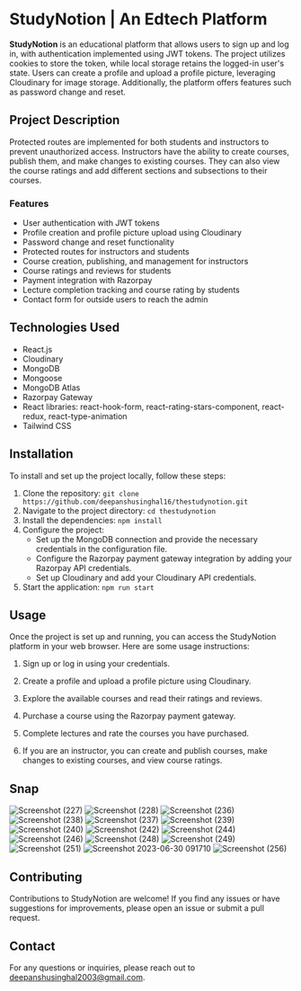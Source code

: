 # StudyNotion | An Edtech Platform

**StudyNotion** is an educational platform that allows users to sign up and log in, with authentication implemented using JWT tokens. The project utilizes cookies to store the token, while local storage retains the logged-in user's state. Users can create a profile and upload a profile picture, leveraging Cloudinary for image storage. Additionally, the platform offers features such as password change and reset.

## Project Description

Protected routes are implemented for both students and instructors to prevent unauthorized access. Instructors have the ability to create courses, publish them, and make changes to existing courses. They can also view the course ratings and add different sections and subsections to their courses.

### Features

- User authentication with JWT tokens
- Profile creation and profile picture upload using Cloudinary
- Password change and reset functionality
- Protected routes for instructors and students
- Course creation, publishing, and management for instructors
- Course ratings and reviews for students
- Payment integration with Razorpay
- Lecture completion tracking and course rating by students
- Contact form for outside users to reach the admin

## Technologies Used

- React.js
- Cloudinary
- MongoDB
- Mongoose
- MongoDB Atlas
- Razorpay Gateway
- React libraries: react-hook-form, react-rating-stars-component, react-redux, react-type-animation
- Tailwind CSS

## Installation

To install and set up the project locally, follow these steps:

1. Clone the repository: `git clone https://github.com/deepanshusinghal16/thestudynotion.git`
2. Navigate to the project directory: `cd thestudynotion`
3. Install the dependencies: `npm install`
4. Configure the project:
   - Set up the MongoDB connection and provide the necessary credentials in the configuration file.
   - Configure the Razorpay payment gateway integration by adding your Razorpay API credentials.
   - Set up Cloudinary and add your Cloudinary API credentials.
5. Start the application: `npm run start`

## Usage

Once the project is set up and running, you can access the StudyNotion platform in your web browser. Here are some usage instructions:

1. Sign up or log in using your credentials.
2. Create a profile and upload a profile picture using Cloudinary.
3. Explore the available courses and read their ratings and reviews.

4. Purchase a course using the Razorpay payment gateway.
5. Complete lectures and rate the courses you have purchased.
6. If you are an instructor, you can create and publish courses, make changes to existing courses, and view course ratings.

## Snap
![Screenshot (227)](https://github.com/deepanshusinghal16/thestudynotion/assets/86514255/8bdf4ebc-b00f-42b5-97c1-e1ea578d36e5)
![Screenshot (228)](https://github.com/deepanshusinghal16/thestudynotion/assets/86514255/e94f7e4b-a9c1-4c0c-9c90-0a0ec6c213d1)
![Screenshot (236)](https://github.com/deepanshusinghal16/thestudynotion/assets/86514255/eacc0126-61e5-4d4b-8bfb-08e1a2577a35)
![Screenshot (238)](https://github.com/deepanshusinghal16/thestudynotion/assets/86514255/e696ce68-d7ed-41dc-ad89-b2527bd1b193)
![Screenshot (237)](https://github.com/deepanshusinghal16/thestudynotion/assets/86514255/6be580a9-c6c6-4b0c-9294-59958e4cea2f)
![Screenshot (239)](https://github.com/deepanshusinghal16/thestudynotion/assets/86514255/ace0a705-7693-421c-b61b-f0a968d9aa15)
![Screenshot (240)](https://github.com/deepanshusinghal16/thestudynotion/assets/86514255/0762f27c-c33b-4909-b875-d744c1c0c347)
![Screenshot (242)](https://github.com/deepanshusinghal16/thestudynotion/assets/86514255/5d81a686-bf72-45fa-9b79-966d675fa5ee)
![Screenshot (244)](https://github.com/deepanshusinghal16/thestudynotion/assets/86514255/ba9fd03b-9ac7-4cc5-a71f-f79059cfea02)
![Screenshot (246)](https://github.com/deepanshusinghal16/thestudynotion/assets/86514255/00038441-8cb5-41f2-9af8-b8ff47e927c2)
![Screenshot (248)](https://github.com/deepanshusinghal16/thestudynotion/assets/86514255/1a32cd2a-1293-484e-8ff2-a717205fb1a7)
![Screenshot (249)](https://github.com/deepanshusinghal16/thestudynotion/assets/86514255/a5a08c3f-5013-4eaa-b323-fd8c5a26b3d6)
![Screenshot (251)](https://github.com/deepanshusinghal16/thestudynotion/assets/86514255/68331203-10b8-4016-98fa-89e3139b3e34)
![Screenshot 2023-06-30 091710](https://github.com/deepanshusinghal16/thestudynotion/assets/86514255/93bcadf3-7a18-4eae-b725-8baad541bb12)
![Screenshot (256)](https://github.com/deepanshusinghal16/thestudynotion/assets/86514255/f6a4bf73-d624-45b1-9249-5a83bc646dcd)




## Contributing
Contributions to StudyNotion are welcome! If you find any issues or have suggestions for improvements, please open an issue or submit a pull request. 

## Contact
For any questions or inquiries, please reach out to deepanshusinghal2003@gmail.com.

